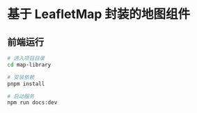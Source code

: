 # 基于 LeafletMap  封装的地图组件

## 前端运行
```bash
# 进入项目目录
cd map-library

# 安装依赖
pnpm install

# 启动服务
npm run docs:dev

```